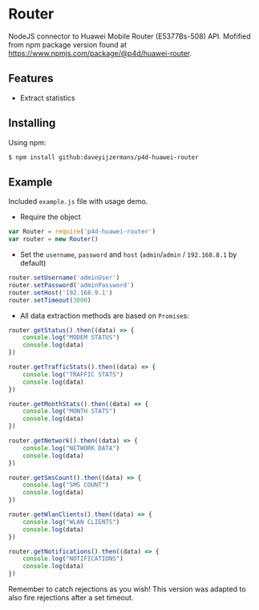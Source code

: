 # Router

NodeJS connector to Huawei Mobile Router (E5377Bs-508) API. Mofified from npm package version found at https://www.npmjs.com/package/@p4d/huawei-router.

## Features

- Extract statistics

## Installing

Using npm:

```bash
$ npm install github:daveyijzermans/p4d-huawei-router
```


## Example

Included `example.js` file with usage demo.

* Require the object

```js
var Router = require('p4d-huawei-router')
var router = new Router()
```

* Set the `username`, `password` and `host` (`admin`/`admin` / `192.168.8.1` by default)

```js
router.setUsername('adminUser')
router.setPassword('adminPassword')
router.setHost('192.168.9.1')
router.setTimeout(3000)
```

* All data extraction methods are based on `Promise`s:

```js
router.getStatus().then((data) => {
	console.log("MODEM STATUS")
	console.log(data)
})

router.getTrafficStats().then((data) => {
	console.log("TRAFFIC STATS")
	console.log(data)
})

router.getMonthStats().then((data) => {
	console.log("MONTH STATS")
	console.log(data)
})

router.getNetwork().then((data) => {
	console.log("NETWORK DATA")
	console.log(data)
})

router.getSmsCount().then((data) => {
	console.log("SMS COUNT")
	console.log(data)
})

router.getWlanClients().then((data) => {
	console.log("WLAN CLIENTS")
	console.log(data)
})

router.getNotifications().then((data) => {
	console.log("NOTIFICATIONS")
	console.log(data)
})
```

Remember to catch rejections as you wish! This version was adapted to also fire rejections after a set timeout.

